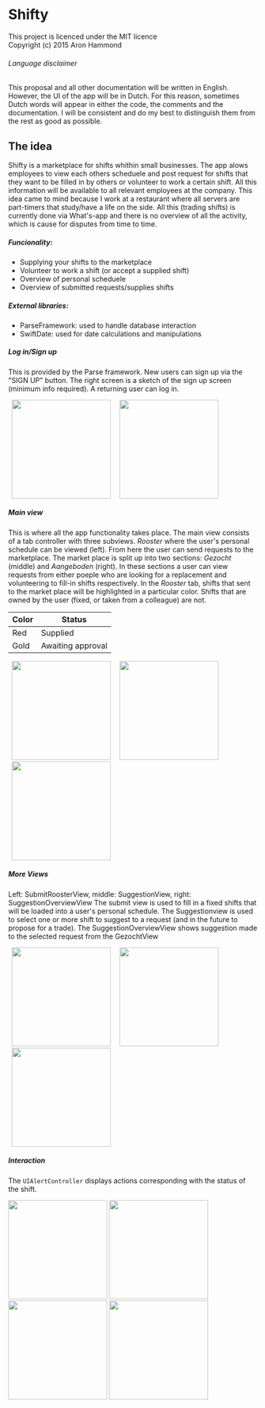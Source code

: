 # Shifty
This project is licenced under the MIT licence  
Copyright (c) 2015 Aron Hammond

###### Language disclaimer
This proposal and all other documentation will be written in English. However, the UI of the app will be in Dutch. For this reason, sometimes Dutch words will appear in either the code, the comments and the documentation. I will be consistent and do my best to distinguish them from the rest as good as possible.

## The idea ##
Shifty is a marketplace for shifts whithin small businesses. The app alows employees to view each others scheduele and post request for shifts that they want to be filled in by others or volunteer to work a certain shift. All this information will be available to all relevant employees at the company. This idea came to mind because I work at a restaurant where all servers are part-timers that study/have a life on the side. All this (trading shifts) is currently done via What's-app and there is no overview of all the activity, which is cause for disputes from time to time.

##### Funcionality:
- Supplying your shifts to the marketplace
- Volunteer to work a shift (or accept a supplied shift)
- Overview of personal scheduele
- Overview of submitted requests/supplies shifts

##### External libraries:
- ParseFramework: used to handle database interaction
- SwiftDate: used for date calculations and manipulations

##### Log in/Sign up
This is provided by the Parse framework. New users can sign up via the "SIGN UP" button. The right screen is a sketch of the sign up screen (minimum info required). A returning user can log in. 

<img align="center" src="/docs/screens/LoginViewController.png" width="200" hspace="7">
<img align="center" src="/docs/screens/SignUpViewController.png" width="200" hspace="7">


##### Main view
This is where all the app functionality takes place. The main view consists of a tab controller with three subviews. *Rooster* where the user's personal schedule can be viewed (left). From here the user can send requests to the marketplace. The market place is split up into two sections: *Gezocht* (middle) and *Aangeboden* (right). In these sections a user can view requests from either poeple who are looking for a replacement and volunteering to fill-in shifts respectively.
In the *Rooster* tab, shifts that sent to the market place will be highlighted in a particular color. Shifts that are owned by the user (fixed, or taken from a colleague) are not.  

| Color | Status |
|-------|--------|
| Red | Supplied |
| Gold | Awaiting approval |

<img src="docs/screens/RoosterViewController.png" width="200" hspace="7">
<img src="docs/screens/AangebodenViewController.png" width="200" hspace="7">
<img src="/docs/screens/GezochtViewController.png" width="200" hspace="7">

##### More Views
Left: SubmitRoosterView, middle: SuggestionView, right: SuggestionOverviewView
The submit view is used to fill in a fixed shifts  that will be loaded into a user's personal schedule. The Suggestionview is used to select one or more shift to suggest to a request (and in the future to propose for a trade). The SuggestionOverviewView shows suggestion made to the selected request from the GezochtView

<img src="/docs/screens/SubmitRoosterViewController.png" width="200" hspace="7">
<img src="/docs/screens/SuggestionViewController.png" width="200" hspace="7">
<img src="/docs/screens/SuggestionOverviewViewController.png" width="200" hspace="7">

##### Interaction
The `UIAlertController` displays actions corresponding with the status of the shift.

<img src="/docs/screens/SupplyAction.png" width="200">
<img src="/docs/screens/ApproveAction.png" width="200">
<img src="/docs/screens/AcceptAction.png" width="200">
<img src="/docs/screens/RevokeAction.png" width="200">







